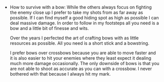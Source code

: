 - How to survive with a bow:
  While the others always focus on fighting the enemy close up I prefer to take my shots from as far away as possible. If I can find myself a good hiding spot as high as possible I can deal massive damage. In order to follow in my footsteps all you need is a bow and a little bit of finesse and wits. 
  
  Over the years I perfected the art of crafting bows with as little resources as possible. All you need is a short stick and a bowstring. 
  
  I prefer bows over crossbows because you are able to move faster and it is also easier to hit your enemies where they least expect it dealing much more damage occasionally. The only downside of bows is that you are not able to shoot as accurate as you can with a crossbow. I never bothered with that because I always hit my mark.